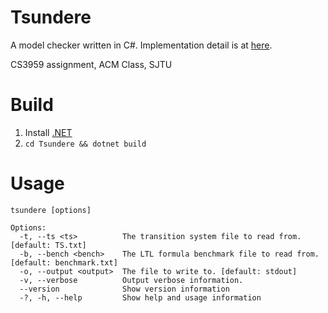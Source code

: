 ﻿# Tsundere

A model checker written in C#. Implementation detail is at [here](implementation.md).

CS3959 assignment, ACM Class, SJTU

# Build

1. Install [.NET](https://dotnet.microsoft.com/download)
2. `cd Tsundere && dotnet build`

# Usage

```
tsundere [options]

Options:
  -t, --ts <ts>          The transition system file to read from. [default: TS.txt]
  -b, --bench <bench>    The LTL formula benchmark file to read from. [default: benchmark.txt]
  -o, --output <output>  The file to write to. [default: stdout]
  -v, --verbose          Output verbose information.
  --version              Show version information
  -?, -h, --help         Show help and usage information
```
